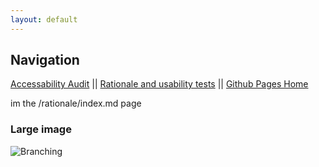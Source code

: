 ```yaml
---
layout: default
---
```



## Navigation 
[Accessability Audit](https://hluce1.github.io/week4/audit/) || [Rationale and usability tests](https://hluce1.github.io/week4/rationale/) || [Github Pages Home](https://hluce1.github.io/week4/)

im the /rationale/index.md page

### Large image

![Branching](https://guides.github.com/activities/hello-world/branching.png)
